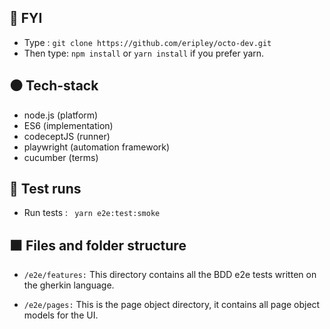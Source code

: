 ## 🔷 FYI
- Type :
``` git clone https://github.com/eripley/octo-dev.git ```
- Then type:
``` npm install ``` or ``` yarn install ``` if you prefer yarn.

## ⚫️ Tech-stack

- node.js (platform)
- ES6 (implementation)
- codeceptJS (runner)
- playwright (automation framework) 
- cucumber (terms)

## 🔴 Test runs
- Run tests :
``` yarn e2e:test:smoke```

## ⬛️ Files and folder structure

- `/e2e/features:` This directory contains all the BDD e2e tests written on the gherkin language.

- `/e2e/pages:` This is the page object directory, it contains all page object models for the UI.






